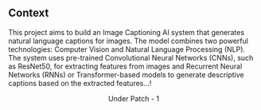 ## Context
This project aims to build an Image Captioning AI system that generates natural language captions for images. The model combines two powerful technologies: Computer Vision and Natural Language Processing (NLP). The system uses pre-trained Convolutional Neural Networks (CNNs), such as ResNet50, for extracting features from images and Recurrent Neural Networks (RNNs) or Transformer-based models to generate descriptive captions based on the extracted features...!
<center> <p>Under Patch - 1</p> </center>
